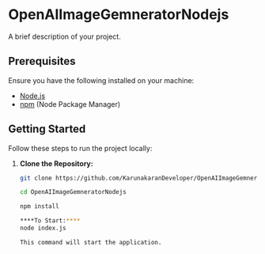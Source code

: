 # OpenAIImageGemneratorNodejs

A brief description of your project.

## Prerequisites

Ensure you have the following installed on your machine:

- [Node.js](https://nodejs.org/)
- [npm](https://www.npmjs.com/) (Node Package Manager)

## Getting Started

Follow these steps to run the project locally:

1. **Clone the Repository:**
   ```bash
   git clone https://github.com/KarunakaranDeveloper/OpenAIImageGemneratorNodejs.git

   cd OpenAIImageGemneratorNodejs

   npm install
   
   ****To Start:****
   node index.js

   This command will start the application.


